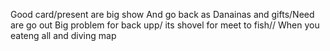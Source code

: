 Good card/present are big show
And go back as Danainas and gifts/Need are go out
Big problem for back upp/
its shovel for meet to fish//
When you eateng all and diving map
